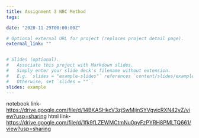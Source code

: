 ```yaml
---
title: Assignment 3 NBC Method
tags:

date: "2020-11-29T00:00:00Z"

# Optional external URL for project (replaces project detail page).
external_link: ""


# Slides (optional).
#   Associate this project with Markdown slides.
#   Simply enter your slide deck's filename without extension.
#   E.g. `slides = "example-slides"` references `content/slides/example-slides.md`.
#   Otherwise, set `slides = ""`.
slides: example
---
```

notebook link-
https://drive.google.com/file/d/14BKASHkcV3zjSwMjinSYVgvicRXN42yZ/view?usp=sharing
html link-
https://drive.google.com/file/d/1fk9fLZEWMCtmNu0pyFzPYRH8PMLTQ661/view?usp=sharing
